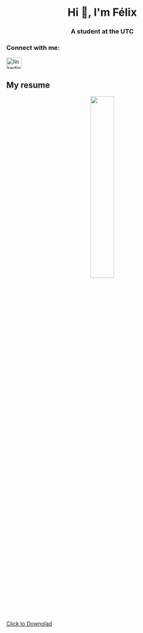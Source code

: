 <h1 align="center">Hi 👋, I'm Félix</h1>
<h3 align="center">A student at the UTC</h3>

<h3 align="left">Connect with me:</h3>
<p align="left">
<a href="https://linkedin.com/in/linkedin.com/in/félix-liburski-726257239" target="blank"><img align="center" src="https://raw.githubusercontent.com/rahuldkjain/github-profile-readme-generator/master/src/images/icons/Social/linked-in-alt.svg" alt="linkedin.com/in/félix-liburski-726257239" height="30" width="40" /></a>
</p>

## My resume
<p style="text-align:center;"><img width="35%" src="![LIBURSKI_Felix-CV](https://github.com/felixlbr/felixlbr/assets/94796720/650bc4de-887e-430a-9891-c33ebd5ef26a)"></p>

[Click to Downolad](https://github.com/felixlbr/felixlbr/files/10966179/LIBURSKI_Felix-CV.pdf)
